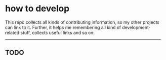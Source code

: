 # how to develop

This repo collects all kinds of contributing information, so my other projects can link to it.
Further, it helps me remembering all kind of development-related stuff, collects useful links and so on.

---

## TODO
